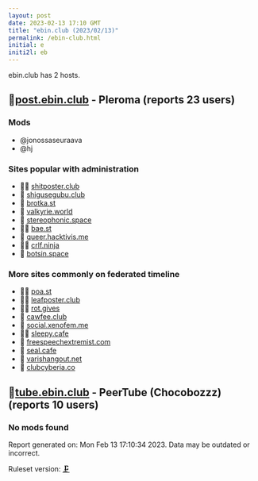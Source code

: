 ```yaml
---
layout: post
date: 2023-02-13 17:10 GMT
title: "ebin.club (2023/02/13)"
permalink: /ebin-club.html
initial: e
initi2l: eb
---
```


ebin.club has 2 hosts.

## 🐘[post.ebin.club](https://post.ebin.club) - Pleroma (reports 23 users)

### Mods
 * @jonossaseuraava
 * @hj

### Sites popular with administration

* 🦝🧸 [shitposter.club](/shitposter-club.html)
* 🦝 [shigusegubu.club](/shigusegubu-club.html)
* 🦝 [brotka.st](/brotka-st.html)
* 🦝 [valkyrie.world](/valkyrie-world.html)
* 🦝 [stereophonic.space](/stereophonic-space.html)
* 🦝🧸 [bae.st](/bae-st.html)
* 🐘 [queer.hacktivis.me](/queer-hacktivis-me.html)
* 🦝🧸 [crlf.ninja](/crlf-ninja.html)
* 🐘 [botsin.space](/botsin-space.html)

### More sites commonly on federated timeline

* 🦝🧸 [poa.st](/poa-st.html)
* 🦝🧸 [leafposter.club](/leafposter-club.html)
* 🦝🧸 [rot.gives](/rot-gives.html)
* 🦝 [cawfee.club](/cawfee-club.html)
* 🐘 [social.xenofem.me](/social-xenofem-me.html)
* 🦝🧸 [sleepy.cafe](/sleepy-cafe.html)
* 🦝 [freespeechextremist.com](/freespeechextremist-com.html)
* 🦝 [seal.cafe](/seal-cafe.html)
* 🦝 [varishangout.net](/varishangout-net.html)
* 🦝 [clubcyberia.co](/clubcyberia-co.html)

## 🐘[tube.ebin.club](https://tube.ebin.club) - PeerTube (Chocobozzz) (reports 10 users)

### No mods found

Report generated on: Mon Feb 13 17:10:34 2023. Data may be outdated or incorrect.

Ruleset version: [🗜](/version-clamp)

